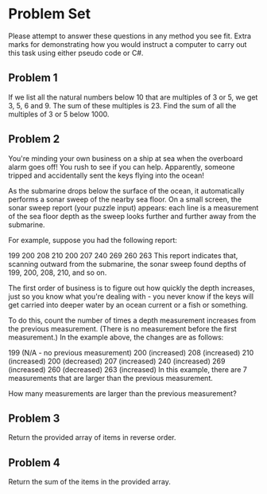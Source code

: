 ﻿# Problem Set

Please attempt to answer these questions in any method you see fit. Extra marks for demonstrating how you would instruct a computer to carry out this task using either pseudo code or C#.

## Problem 1

If we list all the natural numbers below 10 that are multiples of 3 or 5, we get 3, 5, 6 and 9. The sum of these multiples is 23.
Find the sum of all the multiples of 3 or 5 below 1000.

## Problem 2

You're minding your own business on a ship at sea when the overboard alarm goes off! You rush to see if you can help. Apparently, someone tripped and accidentally sent the keys flying into the ocean!

As the submarine drops below the surface of the ocean, it automatically performs a sonar sweep of the nearby sea floor. On a small screen, the sonar sweep report (your puzzle input) appears:
each line is a measurement of the sea floor depth as the sweep looks further and further away from the submarine.

For example, suppose you had the following report:

199
200
208
210
200
207
240
269
260
263
This report indicates that, scanning outward from the submarine, the sonar sweep found depths of 199, 200, 208, 210, and so on.

The first order of business is to figure out how quickly the depth increases, just so you know what you're dealing with - you never know if the keys will get carried into deeper water by an ocean current or a fish or something.

To do this, count the number of times a depth measurement increases from the previous measurement. (There is no measurement before the first measurement.) In the example above, the changes are as follows:

199 (N/A - no previous measurement)
200 (increased)
208 (increased)
210 (increased)
200 (decreased)
207 (increased)
240 (increased)
269 (increased)
260 (decreased)
263 (increased)
In this example, there are 7 measurements that are larger than the previous measurement.

How many measurements are larger than the previous measurement?

## Problem 3

Return the provided array of items in reverse order.

## Problem 4

Return the sum of the items in the provided array.
